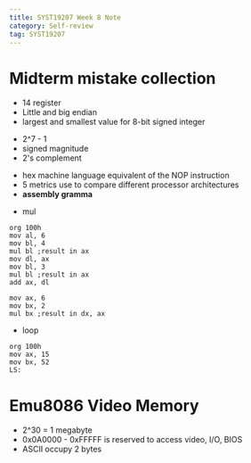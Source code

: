 ```yaml
---
title: SYST19207 Week 8 Note
category: Self-review
tag: SYST19207
---
```

# Midterm mistake collection
* 14 register
* Little and big endian
* largest and smallest value for 8-bit signed integer
- 2^7 - 1
- signed magnitude
- 2's complement
* hex machine language equivalent of the NOP instruction
* 5 metrics use to compare different processor architectures
* **assembly gramma**
- mul
```
org 100h
mov al, 6
mov bl, 4
mul bl ;result in ax
mov dl, ax
mov bl, 3
mul bl ;result in ax
add ax, dl
```
```
mov ax, 6
mov bx, 2
mul bx ;result in dx, ax
```
- loop
```
org 100h
mov ax, 15
mov bx, 52
LS:

```

# Emu8086 Video Memory
* 2^30 = 1 megabyte
* 0x0A0000 - 0xFFFFF is reserved to access video, I/O, BIOS
* ASCII occupy 2 bytes